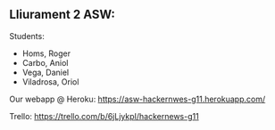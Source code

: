 ## Lliurament 2 ASW:

Students:

* Homs, Roger
* Carbo, Aniol
* Vega, Daniel
* Viladrosa, Oriol


Our webapp @ Heroku: https://asw-hackernwes-g11.herokuapp.com/

Trello: https://trello.com/b/6jLjykpI/hackernews-g11